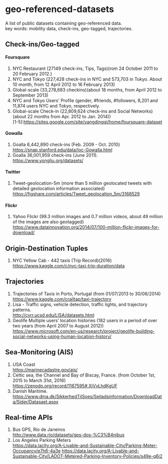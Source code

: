 # geo-referenced-datasets
A list of public datasets containing geo-referenced data. 
<br/>key words: mobility data, check-ins, geo-tagged, trajectories.

## Check-ins/Geo-tagged
#### Foursquare
1. NYC Restaurant (27149 check-ins, Tips, Tags)(rom 24 October 2011 to 20 February 2012.)
2. NYC and Tokyo (227,428 check-ins in NYC and 573,703 in Tokyo. About 10 month, from 12 April 2012 to 16 February 2013)
3. Global-scale (33,278,683 checkins)(about 18 months, from April 2012 to September 2013)
4. NYC and Tokyo Users' Profile (gender, #friends, #followers, 8,201 and 11,874 users NYC and Tokyo, respectively.
5. Global-scale Check-in (22,809,624 check-ins and Social Networks)(about 22 months from Apr. 2012 to Jan. 2014))<br/>
[1-5]:https://sites.google.com/site/yangdingqi/home/foursquare-dataset

#### Gowalla
1. Goalla 6,442,890 check-ins (Feb. 2009 - Oct. 2010)
https://snap.stanford.edu/data/loc-Gowalla.html
2. Goalla 36,001,959 check-ins (June 2011).
https://www.yongliu.org/datasets/

#### Twitter
1. Tweet-geolocation-5m (more than 5 million geolocated tweets with detailed geolocation information associated)
https://figshare.com/articles/Tweet_geolocation_5m/3168529

#### Flickr
1. Yahoo  Flickr (99.3 million images and 0.7 million videos, about 49 million of the images are also geotagged) <br/>
https://www.datainnovation.org/2014/07/100-million-flickr-images-for-download/

## Origin-Destination Tuples
1. NYC Yellow Cab - 442 taxis (Trip Record)(2016)<br/>
https://www.kaggle.com/c/nyc-taxi-trip-duration/data

## Trajectories
1. Trajectories of Taxis in Porto, Portugal (from 01/07/2013 to 30/06/2014)<br/>
https://www.kaggle.com/crailtap/taxi-trajectory
2. Lisa - Traffic signs, vehicle detection, traffic lights, and trajectory patterns.<br/>
http://cvrr.ucsd.edu/LISA/datasets.html
3. Geolife Multiple users’ location histories (182 users in a period of over two years (from April 2007 to August 2012))
https://www.microsoft.com/en-us/research/project/geolife-building-social-networks-using-human-location-history/

## Sea-Monitoring (AIS)
1. USA Coast<br/>
https://marinecadastre.gov/ais/
2.  Celtic sea, the Channel and Bay of Biscay, France. (from October 1st, 2015 to March 31st, 2016) <br/>
https://zenodo.org/record/1167595#.XiVvLhdKgUF
3. Danish Maritime. <br/>
https://www.dma.dk/SikkerhedTilSoes/Sejladsinformation/DownloadData/Sider/Datasaet.aspx

## Real-time APIs
1. Bus GPS, Rio de Janeiros<br/>
http://www.data.rio/datasets/gps-dos-%C3%B4nibus
2. Los Angeles Parking Meters<br/>
https://data.lacity.org/A-Livable-and-Sustainable-City/Parking-Meter-Occupancy/e7h6-4a3e
https://data.lacity.org/A-Livable-and-Sustainable-City/LADOT-Metered-Parking-Inventory-Policies/s49e-q6j2

